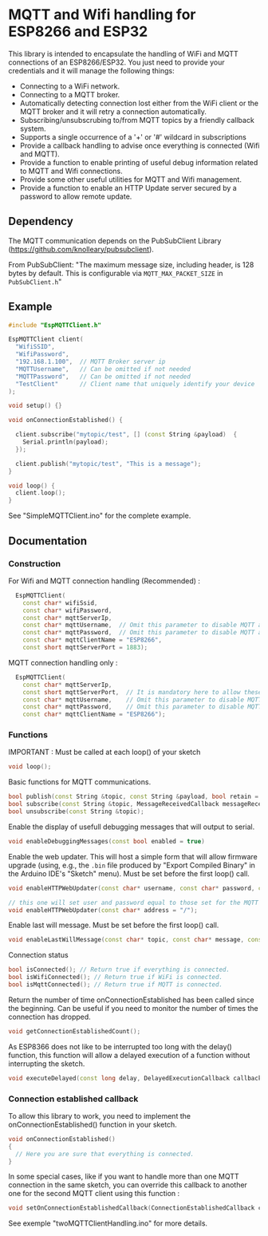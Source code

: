 # MQTT and Wifi handling for ESP8266 and ESP32

This library is intended to encapsulate the handling of WiFi and MQTT connections of an ESP8266/ESP32.
You just need to provide your credentials and it will manage the following things: 
- Connecting to a WiFi network.
- Connecting to a MQTT broker.
- Automatically detecting connection lost either from the WiFi client or the MQTT broker and it will retry a connection automatically.
- Subscribing/unsubscrubing to/from MQTT topics by a friendly callback system.
- Supports a single occurrence of a '+' or '#' wildcard in subscriptions
- Provide a callback handling to advise once everything is connected (Wifi and MQTT).
- Provide a function to enable printing of useful debug information related to MQTT and Wifi connections.
- Provide some other useful utilities for MQTT and Wifi management.
- Provide a function to enable an HTTP Update server secured by a password to allow remote update.

## Dependency

The MQTT communication depends on the PubSubClient Library (https://github.com/knolleary/pubsubclient).

From PubSubClient:
"The maximum message size, including header, is 128 bytes by default. This is configurable via `MQTT_MAX_PACKET_SIZE` in `PubSubClient.h`"

## Example

```c++
#include "EspMQTTClient.h"

EspMQTTClient client(
  "WifiSSID",
  "WifiPassword",
  "192.168.1.100",  // MQTT Broker server ip
  "MQTTUsername",   // Can be omitted if not needed
  "MQTTPassword",   // Can be omitted if not needed
  "TestClient"      // Client name that uniquely identify your device
);

void setup() {}

void onConnectionEstablished() {

  client.subscribe("mytopic/test", [] (const String &payload)  {
    Serial.println(payload);
  });

  client.publish("mytopic/test", "This is a message");
}

void loop() {
  client.loop();
}
```

See "SimpleMQTTClient.ino" for the complete example.


## Documentation

### Construction

For Wifi and MQTT connection handling (Recommended) :
```c++
  EspMQTTClient(
    const char* wifiSsid,
    const char* wifiPassword,
    const char* mqttServerIp,
    const char* mqttUsername,  // Omit this parameter to disable MQTT authentification
    const char* mqttPassword,  // Omit this parameter to disable MQTT authentification
    const char* mqttClientName = "ESP8266",
    const short mqttServerPort = 1883);
```

MQTT connection handling only :
```c++
  EspMQTTClient(
    const char* mqttServerIp,
    const short mqttServerPort,  // It is mandatory here to allow these constructors to be distinct from those with the Wifi handling parameters
    const char* mqttUsername,    // Omit this parameter to disable MQTT authentification
    const char* mqttPassword,    // Omit this parameter to disable MQTT authentification
    const char* mqttClientName = "ESP8266");
```

### Functions

IMPORTANT : Must be called at each loop() of your sketch
```c++
void loop();
```

Basic functions for MQTT communications.
```c++
bool publish(const String &topic, const String &payload, bool retain = false);
bool subscribe(const String &topic, MessageReceivedCallback messageReceivedCallback);
bool unsubscribe(const String &topic);
```

Enable the display of usefull debugging messages that will output to serial.
```c++
void enableDebuggingMessages(const bool enabled = true)
```

Enable the web updater. This will host a simple form that will allow firmware upgrade (using, e.g., the `.bin` file produced by "Export Compiled Binary" in the Arduino IDE's "Sketch" menu). Must be set before the first loop() call.
```c++
void enableHTTPWebUpdater(const char* username, const char* password, const char* address = "/");

// this one will set user and password equal to those set for the MQTT connection.
void enableHTTPWebUpdater(const char* address = "/");
```

Enable last will message. Must be set before the first loop() call.
```c++
void enableLastWillMessage(const char* topic, const char* message, const bool retain = false);
```

Connection status
```c++
bool isConnected(); // Return true if everything is connected.
bool isWifiConnected(); // Return true if WiFi is connected.
bool isMqttConnected(); // Return true if MQTT is connected.
```

Return the number of time onConnectionEstablished has been called since the beginning. Can be useful if you need to monitor the number of times the connection has dropped.
```c++
void getConnectionEstablishedCount();
```

As ESP8366 does not like to be interrupted too long with the delay() function, this function will allow a delayed execution of a function without interrupting the sketch.
```c++
void executeDelayed(const long delay, DelayedExecutionCallback callback);
```

### Connection established callback

To allow this library to work, you need to implement the onConnectionEstablished() function in your sketch.

```c++
void onConnectionEstablished()
{
  // Here you are sure that everything is connected.
}
```

In some special cases, like if you want to handle more than one MQTT connection in the same sketch, you can override this callback to another one for the second MQTT client using this function : 
```c++
void setOnConnectionEstablishedCallback(ConnectionEstablishedCallback callback);
```
See exemple "twoMQTTClientHandling.ino" for more details.

